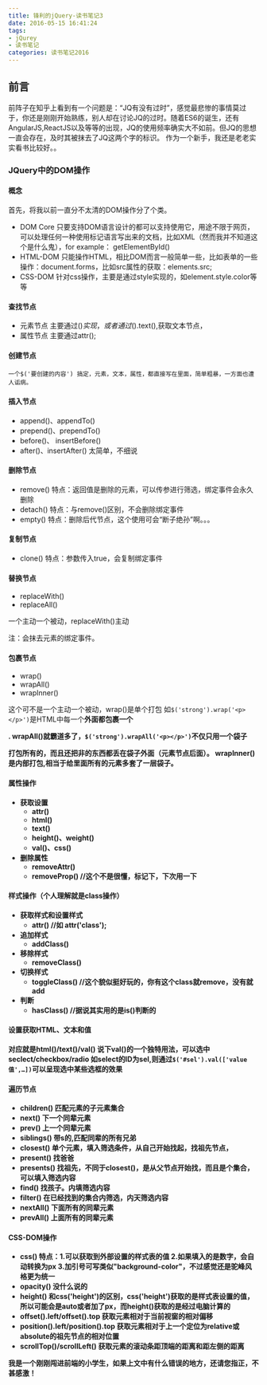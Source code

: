 ```yaml
---
title: 锋利的jQuery-读书笔记3
date: 2016-05-15 16:41:24
tags:
- jQurey
- 读书笔记
categories: 读书笔记2016
---
```


## 前言

前阵子在知乎上看到有一个问题是：“JQ有没有过时”，感觉最悲惨的事情莫过于，你还是刚刚开始熟练，别人却在讨论JQ的过时。随着ES6的诞生，还有AngularJS,ReactJS以及等等的出现，JQ的使用频率确实大不如前。但JQ的思想一直会存在，及时其被抹去了JQ这两个字的标识。
作为一个新手，我还是老老实实看书比较好。。

<!-- more -->

### JQuery中的DOM操作

#### 概念

首先，将我以前一直分不太清的DOM操作分了个类。
- DOM Core
	只要支持DOM语言设计的都可以支持使用它，用途不限于网页，可以处理任何一种使用标记语言写出来的文档，比如XML（然而我并不知道这个是什么鬼），for example： getElementById()
- HTML-DOM
	只能操作HTML，相比DOM而言一般简单一些，比如表单的一些操作：document.forms，比如src属性的获取：elements.src;
- CSS-DOM
	针对css操作，主要是通过style实现的，如element.style.color等等

#### 查找节点

- 元素节点
	主要通过$()实现，或者通过$().text(),获取文本节点，
- 属性节点
	主要通过attr();

#### 创建节点

	一个$('要创建的内容') 搞定，元素，文本，属性，都直接写在里面，简单粗暴，一方面也遭人诟病。

#### 插入节点

- append()、appendTo()
- prepend()、prependTo()
- before()、 insertBefore()
- after()、insertAfter()
太简单，不细说

#### 删除节点

- remove()
	特点：返回值是删除的元素，可以传参进行筛选，绑定事件会永久删除
- detach()
	特点：与remove()区别，不会删除绑定事件
- empty()
	特点：删除后代节点，这个使用可会“断子绝孙”啊。。。

#### 复制节点

- clone()
	特点：参数传入true，会复制绑定事件

#### 替换节点

- replaceWith()
- replaceAll()

一个主动一个被动，replaceWith()主动

注：会抹去元素的绑定事件。

#### 包裹节点

- wrap()
- wrapAll()
- wrapInner()

这个可不是一个主动一个被动，wrap()是单个打包
如`$('strong').wrap('<p></p>')`是HTML中每一个<strong>外面都包裹一个<p>.
wrapAll()就霸道多了，`$('strong').wrapAll('<p></p>')`不仅只用一个袋子<p>打包所有的<strong>，而且还把非<strong>的东西都丢在袋子外面（元素节点后面）。
wrapInner()是内部打包,相当于给里面所有的元素多套了一层袋子。

#### 属性操作

- 获取设置
	+ attr()
	+ html()
	+ text()
	+ height()、weight()
	+ val()、css()
- 删除属性
	+ removeAttr()
	+ removeProp() //这个不是很懂，标记下，下次用一下

#### 样式操作（个人理解就是class操作）

- 获取样式和设置样式
	+ attr() //如 attr('class');
- 追加样式
	+ addClass()
- 移除样式
	+ removeClass()
- 切换样式
	+ toggleClass() //这个貌似挺好玩的，你有这个class就remove，没有就add
- 判断
	+ hasClass() //据说其实用的是is()判断的

#### 设置获取HTML、文本和值

对应就是html()/text()/val()
说下val()的一个独特用法，可以选中seclect/checkbox/radio
如select的ID为sel,则通过`$('#sel').val(['value值',…])`可以呈现选中某些选框的效果

#### 遍历节点

- children()
	匹配元素的子元素集合
- next()
	下一个同辈元素
- prev()
	上一个同辈元素
- siblings()
	带s的,匹配同辈的所有兄弟
- closest()
	单个元素，填入筛选条件，从自己开始找起，找祖先节点，
- present()
	找爸爸
- presents()
	找祖先，不同于closest()，是从父节点开始找，而且是个集合，可以填入筛选内容
- find()
	找孩子。内填筛选内容
- filter()
	在已经找到的集合内筛选，内天筛选内容
- nextAll()
	下面所有的同辈元素
- prevAll()
	上面所有的同辈元素

#### CSS-DOM操作

- css()
	特点：1.可以获取到外部设置的样式表的值
	2.如果填入的是数字，会自动转换为px
	3.加引号可写类似"background-color"，不过感觉还是驼峰风格更为统一
- opacity()
	没什么说的
- height()
	和css('height')的区别，css('height')获取的是样式表设置的值，所以可能会是auto或者加了px，而height()获取的是经过电脑计算的
- offset().left/offset().top
	获取元素相对于当前视窗的相对偏移
- position().left/position().top
	获取元素相对于上一个定位为relative或absolute的祖先节点的相对位置
- scrollTop()/scrollLeft()
	获取元素的滚动条距顶端的距离和距左侧的距离



我是一个刚刚闯进前端的小学生，如果上文中有什么错误的地方，还请您指正，不甚感激！